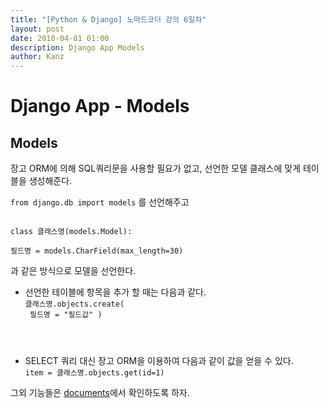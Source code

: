 ```yaml
---
title: "[Python & Django] 노마드코더 강의 6일차"
layout: post
date: 2018-04-01 01:00
description: Django App Models 
author: Kanz
---
```

# Django App - Models

## Models
장고 ORM에 의해 SQL쿼리문을 사용할 필요가 없고, 선언한 모델 클래스에 맞게 테이블을 생성해준다.

<code>from django.db import models</code> 를 선언해주고

<code>
class 클래스명(models.Model):  <br />
필드명 = models.CharField(max_length=30)
</code>

과 같은 방식으로 모델을 선언한다.
   
* 선언한 테이블에 항목을 추가 할 때는 다음과 같다.   
<code>클래스명.objects.create( <br>
	필드명 = "필드값"
)<br>
</code>


* SELECT 쿼리 대신 장고 ORM을 이용하여 다음과 같이 값을 얻을 수 있다.   
<code>item = 클래스명.objects.get(id=1)</code>

그외 기능들은 [documents](https://docs.djangoproject.com/en/2.0/topics/db/queries/)에서 확인하도록 하자.




